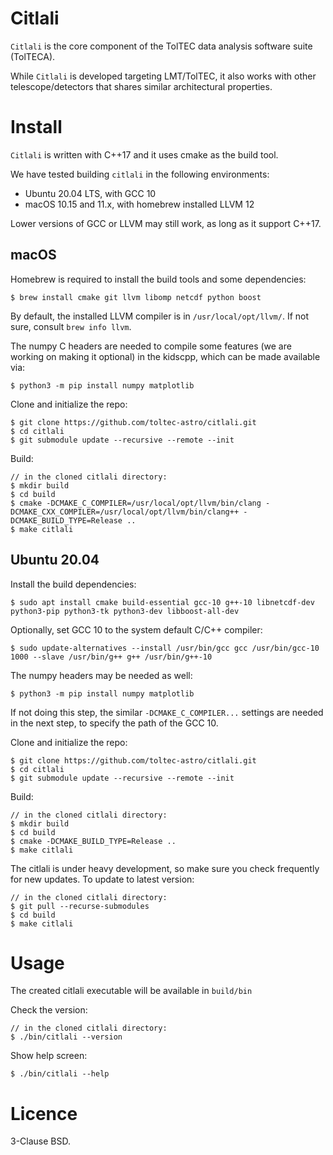 # Citlali

`Citlali` is the core component of the TolTEC data analysis software suite
(TolTECA).


While `Citlali` is developed targeting LMT/TolTEC, it also works with
other telescope/detectors that shares similar architectural properties.


# Install

`Citlali` is written with C++17 and it uses cmake as the build tool.

We have tested building `citlali` in the following environments:

* Ubuntu 20.04 LTS, with GCC 10
* macOS 10.15 and 11.x, with homebrew installed LLVM 12

Lower versions of GCC or LLVM may still work, as long as it support C++17.

## macOS

Homebrew is required to install the build tools and some dependencies:
```
$ brew install cmake git llvm libomp netcdf python boost
```
By default, the installed LLVM compiler is in `/usr/local/opt/llvm/`. If
not sure, consult `brew info llvm`.

The numpy C headers are needed to compile some features (we are working on making it optional) in the kidscpp, which
can be made available via:
```
$ python3 -m pip install numpy matplotlib
```

Clone and initialize the repo:
```
$ git clone https://github.com/toltec-astro/citlali.git
$ cd citlali
$ git submodule update --recursive --remote --init
```

Build:
```
// in the cloned citlali directory:
$ mkdir build
$ cd build
$ cmake -DCMAKE_C_COMPILER=/usr/local/opt/llvm/bin/clang -DCMAKE_CXX_COMPILER=/usr/local/opt/llvm/bin/clang++ -DCMAKE_BUILD_TYPE=Release ..
$ make citlali
```
## Ubuntu 20.04

Install the build dependencies:

```
$ sudo apt install cmake build-essential gcc-10 g++-10 libnetcdf-dev python3-pip python3-tk python3-dev libboost-all-dev
```

Optionally, set GCC 10 to the system default C/C++ compiler:
```
$ sudo update-alternatives --install /usr/bin/gcc gcc /usr/bin/gcc-10 1000 --slave /usr/bin/g++ g++ /usr/bin/g++-10
```

The numpy headers may be needed as well:
```
$ python3 -m pip install numpy matplotlib
```

If not doing this step, the similar `-DCMAKE_C_COMPILER...` settings are needed in the next step, to specify the
path of the GCC 10.

Clone and initialize the repo:
```
$ git clone https://github.com/toltec-astro/citlali.git
$ cd citlali
$ git submodule update --recursive --remote --init
```

Build:
```
// in the cloned citlali directory:
$ mkdir build
$ cd build
$ cmake -DCMAKE_BUILD_TYPE=Release ..
$ make citlali
```

The citlali is under heavy development, so make sure you check frequently for new updates. To update to latest version:

```
// in the cloned citlali directory:
$ git pull --recurse-submodules
$ cd build
$ make citlali
```

# Usage

The created citlali executable will be available in `build/bin`

Check the version:
```
// in the cloned citlali directory:
$ ./bin/citlali --version
```

Show help screen:
```
$ ./bin/citlali --help
```

# Licence

3-Clause BSD.
